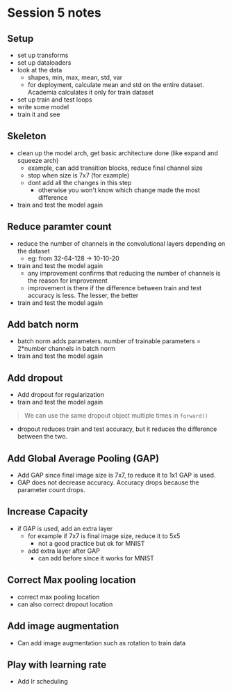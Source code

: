# Session 5 notes

## Setup
- set up transforms
- set up dataloaders
- look at the data
    - shapes, min, max, mean, std, var
    - for deployment, calculate mean and std on the entire dataset. Academia calculates it only for train dataset
- set up train and test loops
- write some model
- train it and see

## Skeleton
- clean up the model arch, get basic architecture done (like expand and squeeze arch)
    - example, can add transition blocks, reduce final channel size
    - stop when size is 7x7 (for example)
    - dont add all the changes in this step
        - otherwise you won't know which change made the most difference
- train and test the model again

## Reduce paramter count
- reduce the number of channels in the convolutional layers depending on the dataset
    - eg: from 32-64-128 -> 10-10-20
- train and test the model again
    - any improvement confirms that reducing the number of channels is the reason for improvement
    - improvement is there if the difference between train and test accuracy is less. The lesser, the better
- train and test the model again

## Add batch norm
- batch norm adds parameters. number of trainable parameters = 2*number channels in batch norm
- train and test the model again


## Add dropout
- Add dropout for regularization
- train and test the model again
> We can use the same dropout object multiple times in `forward()`
- dropout reduces train and test accuracy, but it reduces the difference between the two.

## Add Global Average Pooling (GAP)
- Add GAP since final image size is 7x7, to reduce it to 1x1 GAP is used.
- GAP does not decrease accuracy. Accuracy drops because the parameter count drops.

## Increase Capacity 
- if GAP is used, add an extra layer
    - for example if 7x7 is final image size, reduce it to 5x5
        - not a good practice but ok for MNIST
    - add extra layer after GAP
        - can add before since it works for MNIST

## Correct Max pooling location
- correct max pooling location
- can also correct dropout location

## Add image augmentation
- Can add image augmentation such as rotation to train data

## Play with learning rate
- Add lr scheduling

    

